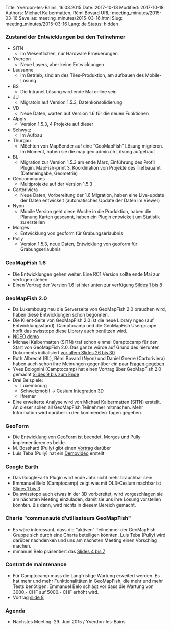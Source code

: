 Title: Yverdon-les-Bains, 16.03.2015
Date: 2017-10-18
Modified: 2017-10-18
Authors: Michael Kalbermatten, Rémi Bovard
URL: meeting_minutes/2015-03-16
Save_as: meeting_minutes/2015-03-16.html
Slug: meeting_minutes/2015-03-16
Lang: de
Status: hidden

### Zustand der Entwicklungen bei den Teilnehmer 

* SITN
    * Im Wesentlichen, nur Hardware Erneuerungen
* Yverdon
    * Neue Layers, aber keine Entwicklungen
* Lausanne
    * Im Betrieb, sind an des Tiles-Produktion, am aufbauen des Mobile-Lösung
* BS
    * Die Intranet Lösung wird ende Mai online sein
* JU
    * Migratoin auf Version 1.5.3, Datenkonsolidierung
* VD
    * Neue Daten, warten auf Version 1.6 für die neuen Funktionen
* Alpgis
    * Version 1.5.3, 4 Projekte auf dieser
* Schwytz
    * Im Aufbau
* Thurgau
    * Möchten von MapBender auf eine “GeoMapFish” Lösung migrieren. Im Moment, haben sie die map.geo.admin.ch Lösung aufgebaut
* BL
    *  Migration zur Version 1.5.3 am ende März, Einführung des Profil Plugin, MapFish-print 3, Koordination von Projekte des Tiefbauamt (Dateneingabe, Geometrie)
* Géocommunes
    * Multiprojekte auf der Version 1.5.3
* Cartoriviera
    * Neue Daten, Vorbereitung der 1.6 Migration, haben eine Live-update der Daten entwickelt (automatisches Update der Daten im Viewer)
* Nyon
    * Mobile Version geht diese Woche in die Produktion, haben die Planung Karten gescannt, haben ein Plugin entwickelt um Statistik zu erstellen
* Morges
    * Entwicklung von geoform für Grabungserlaubnis
* Pully
    *  Version 1.5.3, neue Daten, Entwicklung von geoform für Grabungserlaubnis

### GeoMapFish 1.6

* Die Entwicklungen gehen weiter. Eine RC1 Version sollte ende Mai zur verfügen stehen.
* Einen Vortrag der Version 1.6 ist hier unten zur verfügung [Sildes 1 bis 8](https://drive.google.com/file/d/0B2k63aoZqSdVX0tONEdnam56Zmc/view?usp=sharing)

### GeoMapFish 2.0

* Da Luxembourg neu die Serverseite von GeoMapFish 2.0 brauchen wird, haben diese Entwicklungen schon begonnen.
* Die Klient-Seite von GeoMapFish 2.0 ist die neue Library ngeo (auf Entwicklungsstand). Camptocamp und die GeoMapFish Usergruppe hofft das swisstopo diese Library auch benützen wird.
* [NGEO demo](http://camptocamp.github.io/ngeo/master/)
* Michael Kalbermatten (SITN) traf schon einmal Camptocamp für den Start von GeoMapFish 2.0. Das ganze würde auf Grund des hierunten Dokuments initialisiert [vor allem Slides 26 bis 30](https://drive.google.com/file/d/0B2k63aoZqSdVWEphNlA3Zkl6TWc/view)
* Ruth Albrecht (BL), Rémi Bovard (Nyon) und Daniel Gnerre (Cartoriviera) haben auch schon ihre Meinungen gegenüber ein paar [Fragen gegeben](https://docs.google.com/document/d/1u7OlNrOdTUzzIUVSZCOGQ0HXlW4u3gbC3TSa17Op0zY/edit)
* Yves Bolognini (Camptocamp) hat einen Vortrag über GeoMapFish 2.0 gemacht [Slides 9 bis zum Ende](https://drive.google.com/file/d/0B2k63aoZqSdVX0tONEdnam56Zmc/view?usp=sharing)
* Drei Beispiele:
    * Luxembourg
    * Schweizmobil -> [Cesium Integration 3D](https://cesiumjs.org/)
    * Ifremer
* Eine erweiterte Analyse wird von Michael Kalbermatten (SITN) erstellt. An dieser sollen all GeoMapFish Teilnehmer  mitmachen. Mehr Information wird darüber in den kommenden Tagen gegeben.

### GeoForm

* Die Entwicklung von [GeoForm](https://github.com/camptocamp/c2cgeoform) ist beendet. Morges und Pully implementieren es beide.
* M. Bosshard (Pully) gibt einen [Vortrag](https://drive.google.com/file/d/0B2k63aoZqSdVR0ROMDIzUHhYQ0E/view?usp=sharing) darüber
* Luis Teba (Pully) hat ein [Demovideo](https://drive.google.com/file/d/0B2k63aoZqSdVanc5b1JmZVFtVk0/view?usp=sharing) erstellt

### Google Earth

* Das GoogleEarth Plugin wird ende Jahr nicht mehr brauchbar sein.
* Emmanuel Belo (Camptocamp) zeigt was mit OL3-Cesium machbar ist [Slides 1 bis 3](https://drive.google.com/file/d/0B2k63aoZqSdVbGY1blJPM1lXNGs/view?usp=sharing)
* Da swisstopo auch etwas in der 3D vorbereitet, wird vorgeschlagen sie am nächsten Meeting einzuladen, damit sie uns ihre Lösung vorstellen könnten. Bis dann, wird nichts in diesem Bereich gemacht.

### Charte "communauté d’utilisateurs GeoMapFish"

* Es wäre interessant, dass die “aktiven” Teilnehmer der GeoMapFish Gruppe sich durch eine Charta beteiligen könnten. Luis Teba (Pully) wird darüber nachdenken und uns am nächsten Meeting einen Vorschlag machen.
* mmanuel Belo präsentiert das [Slides 4 bis 7](https://drive.google.com/file/d/0B2k63aoZqSdVbGY1blJPM1lXNGs/view?usp=sharing)

### Contrat de maintenance

* Für Camptocamp muss die Langfristige Wartung erweitert werden. Es hat mehr und mehr Funktionalitäten in GeoMapFish, die mehr und mehr Tests benötigen. Emmanuel Belo schlägt vor dass die Wartung von 3000.- CHF auf 5000.- CHF erhöht wird.
* Vortrag  [slide 8](https://drive.google.com/file/d/0B2k63aoZqSdVbGY1blJPM1lXNGs/view?usp=sharing)

### Agenda

* Nächstes Meeting: 29. Juni 2015 / Yverdon-les-Bains
